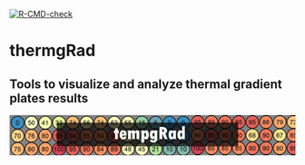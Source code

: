 <!-- badges: start --> 
[![R-CMD-check](https://github.com/pgomba/thermgRad/workflows/R-CMD-check/badge.svg)](https://github.com/pgomba/thermgRad/actions) 
<!-- badges: end -->

# thermgRad

## Tools to visualize and analyze thermal gradient plates results

![](images/head_title.png)
